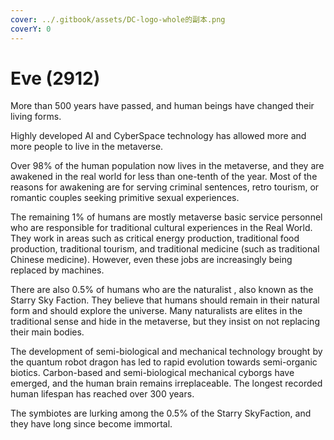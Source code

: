 ```yaml
---
cover: ../.gitbook/assets/DC-logo-whole的副本.png
coverY: 0
---
```


# Eve (2912)

More than 500 years have passed, and human beings have changed their living forms.

Highly developed AI and CyberSpace technology has allowed more and more people to live in the metaverse.

Over 98% of the human population now lives in the metaverse, and they are awakened in the real world for less than one-tenth of the year. Most of the reasons for awakening are for serving criminal sentences, retro tourism, or romantic couples seeking primitive sexual experiences.

The remaining 1% of humans are mostly metaverse basic service personnel who are responsible for traditional cultural experiences in the Real World. They work in areas such as critical energy production, traditional food production, traditional tourism, and traditional medicine (such as traditional Chinese medicine). However, even these jobs are increasingly being replaced by machines.

There are also 0.5% of humans who are the naturalist , also known as the Starry Sky Faction. They believe that humans should remain in their natural form and should explore the universe. Many naturalists are elites in the traditional sense and hide in the metaverse, but they insist on not replacing their main bodies.

The development of semi-biological and mechanical technology brought by the quantum robot dragon has led to rapid evolution towards semi-organic biotics. Carbon-based and semi-biological mechanical cyborgs have emerged, and the human brain remains irreplaceable. The longest recorded human lifespan has reached over 300 years.

The symbiotes are lurking among the 0.5% of the Starry SkyFaction, and they have long since become immortal.
